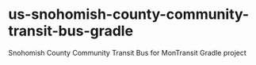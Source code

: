 us-snohomish-county-community-transit-bus-gradle
================================================

Snohomish County Community Transit Bus for MonTransit Gradle project
